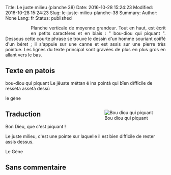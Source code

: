 Title: Le juste milieu (planche 38)
Date: 2016-10-28 15:24:23
Modified: 2016-10-28 15:24:23
Slug: le-juste-milieu-planche-38
Summary: 
Author: None
Lang: fr
Status: published


<figure class="image-block" style="float: left;">
  <img alt="" src="{static}/images/planche_38.png">
  <figcaption style="max-width: 208px"></figcaption>
</figure>
<p style="text-align:justify;">Planche verticale de moyenne grandeur.  Tout en haut, est écrit en petits caractères et en biais : " bou-diou qui piquant ". Dessous cette courte phrase se trouve le dessin d'un homme souriant coiffé d'un béret ; il s'appuie sur une canne et est assis sur une pierre très pointue. Les lignes du texte principal sont gravées de plus en plus gros en allant vers le bas.</p>

## Texte en patois
bou-diou qui piquant   Le jêuste méttan é ina pointà qui bïen dïfficile de resseta assetà dessû

le gène

<figure class="image-block" style="float: right;">
  <img alt="Bou diou qui piquant" src="{static}/images/planche_38_dessin.png">
  <figcaption style="max-width: 277px">Bou diou qui piquant</figcaption>
</figure>



## Traduction
Bon Dieu, que c'est piquant !

Le juste milieu, c'est une pointe sur laquelle il est bien difficile de rester assis dessus.

Le Gène

## Sans commentaire



